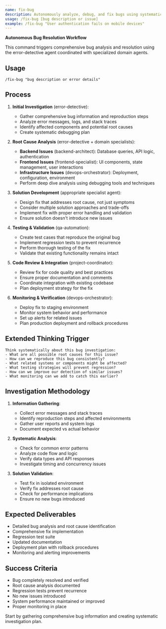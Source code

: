 ```yaml
---
name: fix-bug
description: Autonomously analyze, debug, and fix bugs using systematic investigation and specialized agents
usage: /fix-bug [bug description or issue]
example: /fix-bug "User authentication fails on mobile devices"
---
```


**Autonomous Bug Resolution Workflow**

This command triggers comprehensive bug analysis and resolution using the error-detective agent coordinated with specialized domain agents.

## Usage
```
/fix-bug "bug description or error details"
```

## Process
1. **Initial Investigation** (error-detective):
   - Gather comprehensive bug information and reproduction steps
   - Analyze error messages, logs, and stack traces
   - Identify affected components and potential root causes
   - Create systematic debugging plan

2. **Root Cause Analysis** (error-detective + domain specialists):
   - **Backend Issues** (backend-architect): Database queries, API logic, authentication
   - **Frontend Issues** (frontend-specialist): UI components, state management, user interactions
   - **Infrastructure Issues** (devops-orchestrator): Deployment, configuration, environment
   - Perform deep dive analysis using debugging tools and techniques

3. **Solution Development** (appropriate specialist agent):
   - Design fix that addresses root cause, not just symptoms
   - Consider multiple solution approaches and trade-offs
   - Implement fix with proper error handling and validation
   - Ensure solution doesn't introduce new issues

4. **Testing & Validation** (qa-automation):
   - Create test cases that reproduce the original bug
   - Implement regression tests to prevent recurrence
   - Perform thorough testing of the fix
   - Validate that existing functionality remains intact

5. **Code Review & Integration** (project-coordinator):
   - Review fix for code quality and best practices
   - Ensure proper documentation and comments
   - Coordinate integration with existing codebase
   - Plan deployment strategy for the fix

6. **Monitoring & Verification** (devops-orchestrator):
   - Deploy fix to staging environment
   - Monitor system behavior and performance
   - Set up alerts for related issues
   - Plan production deployment and rollback procedures

## Extended Thinking Trigger
```
Think systematically about this bug investigation:
- What are all possible root causes for this issue?
- How can we reproduce this bug consistently?
- What related systems or components might be affected?
- What testing strategies will prevent regression?
- How can we improve our detection of similar issues?
- What monitoring can we add to catch this earlier?
```

## Investigation Methodology
1. **Information Gathering**:
   - Collect error messages and stack traces
   - Identify reproduction steps and affected environments
   - Gather user reports and system logs
   - Document expected vs actual behavior

2. **Systematic Analysis**:
   - Check for common error patterns
   - Analyze code flow and logic
   - Verify data types and API responses
   - Investigate timing and concurrency issues

3. **Solution Validation**:
   - Test fix in isolated environment
   - Verify fix addresses root cause
   - Check for performance implications
   - Ensure no new bugs introduced

## Expected Deliverables
- Detailed bug analysis and root cause identification
- Comprehensive fix implementation
- Regression test suite
- Updated documentation
- Deployment plan with rollback procedures
- Monitoring and alerting improvements

## Success Criteria
- Bug completely resolved and verified
- Root cause analysis documented
- Regression tests prevent recurrence
- No new issues introduced
- System performance maintained or improved
- Proper monitoring in place

Start by gathering comprehensive bug information and creating systematic investigation plan.